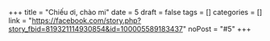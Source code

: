﻿+++
title = "Chiếu ơi, chào mi"
date = 5
draft = false
tags = []
categories = []
link = "https://facebook.com/story.php?story_fbid=819321114930854&id=100005589183437"
noPost = "#5"
+++
